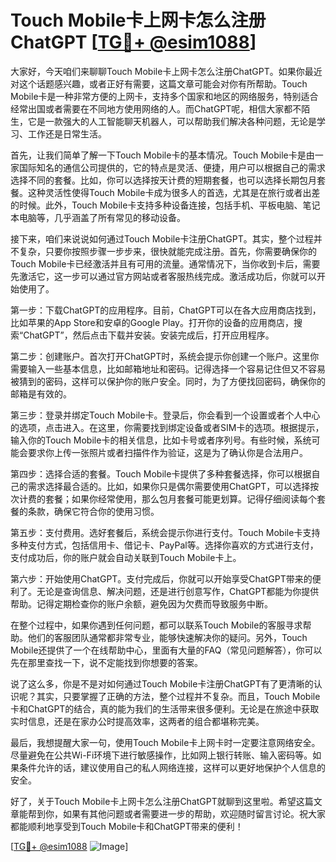 # Touch Mobile卡上网卡怎么注册ChatGPT [[TG💪+ @esim1088](https://t.me/s/esim1088)]

大家好，今天咱们来聊聊Touch Mobile卡上网卡怎么注册ChatGPT。如果你最近对这个话题感兴趣，或者正好有需要，这篇文章可能会对你有所帮助。Touch Mobile卡是一种非常方便的上网卡，支持多个国家和地区的网络服务，特别适合经常出国或者需要在不同地方使用网络的人。而ChatGPT呢，相信大家都不陌生，它是一款强大的人工智能聊天机器人，可以帮助我们解决各种问题，无论是学习、工作还是日常生活。

首先，让我们简单了解一下Touch Mobile卡的基本情况。Touch Mobile卡是由一家国际知名的通信公司提供的，它的特点是灵活、便捷，用户可以根据自己的需求选择不同的套餐。比如，你可以选择按天计费的短期套餐，也可以选择长期包月套餐。这种灵活性使得Touch Mobile卡成为很多人的首选，尤其是在旅行或者出差的时候。此外，Touch Mobile卡支持多种设备连接，包括手机、平板电脑、笔记本电脑等，几乎涵盖了所有常见的移动设备。

接下来，咱们来说说如何通过Touch Mobile卡注册ChatGPT。其实，整个过程并不复杂，只要你按照步骤一步步来，很快就能完成注册。首先，你需要确保你的Touch Mobile卡已经激活并且有可用的流量。通常情况下，当你收到卡后，需要先激活它，这一步可以通过官方网站或者客服热线完成。激活成功后，你就可以开始使用了。

第一步：下载ChatGPT的应用程序。目前，ChatGPT可以在各大应用商店找到，比如苹果的App Store和安卓的Google Play。打开你的设备的应用商店，搜索“ChatGPT”，然后点击下载并安装。安装完成后，打开应用程序。

第二步：创建账户。首次打开ChatGPT时，系统会提示你创建一个账户。这里你需要输入一些基本信息，比如邮箱地址和密码。记得选择一个容易记住但又不容易被猜到的密码，这样可以保护你的账户安全。同时，为了方便找回密码，确保你的邮箱是有效的。

第三步：登录并绑定Touch Mobile卡。登录后，你会看到一个设置或者个人中心的选项，点击进入。在这里，你需要找到绑定设备或者SIM卡的选项。根据提示，输入你的Touch Mobile卡的相关信息，比如卡号或者序列号。有些时候，系统可能会要求你上传一张照片或者扫描件作为验证，这是为了确认你是合法用户。

第四步：选择合适的套餐。Touch Mobile卡提供了多种套餐选择，你可以根据自己的需求选择最合适的。比如，如果你只是偶尔需要使用ChatGPT，可以选择按次计费的套餐；如果你经常使用，那么包月套餐可能更划算。记得仔细阅读每个套餐的条款，确保它符合你的使用习惯。

第五步：支付费用。选好套餐后，系统会提示你进行支付。Touch Mobile卡支持多种支付方式，包括信用卡、借记卡、PayPal等。选择你喜欢的方式进行支付，支付成功后，你的账户就会自动关联到Touch Mobile卡上。

第六步：开始使用ChatGPT。支付完成后，你就可以开始享受ChatGPT带来的便利了。无论是查询信息、解决问题，还是进行创意写作，ChatGPT都能为你提供帮助。记得定期检查你的账户余额，避免因为欠费而导致服务中断。

在整个过程中，如果你遇到任何问题，都可以联系Touch Mobile的客服寻求帮助。他们的客服团队通常都非常专业，能够快速解决你的疑问。另外，Touch Mobile还提供了一个在线帮助中心，里面有大量的FAQ（常见问题解答），你可以先在那里查找一下，说不定能找到你想要的答案。

说了这么多，你是不是对如何通过Touch Mobile卡注册ChatGPT有了更清晰的认识呢？其实，只要掌握了正确的方法，整个过程并不复杂。而且，Touch Mobile卡和ChatGPT的结合，真的能为我们的生活带来很多便利。无论是在旅途中获取实时信息，还是在家办公时提高效率，这两者的组合都堪称完美。

最后，我想提醒大家一句，使用Touch Mobile卡上网卡时一定要注意网络安全。尽量避免在公共Wi-Fi环境下进行敏感操作，比如网上银行转账、输入密码等。如果条件允许的话，建议使用自己的私人网络连接，这样可以更好地保护个人信息的安全。

好了，关于Touch Mobile卡上网卡怎么注册ChatGPT就聊到这里啦。希望这篇文章能帮到你，如果有其他问题或者需要进一步的帮助，欢迎随时留言讨论。祝大家都能顺利地享受到Touch Mobile卡和ChatGPT带来的便利！

[[TG💪+ @esim1088](https://t.me/s/esim1088) ![Image](https://i.postimg.cc/4NQfJmqS/Snipaste-2025-05-13-00-14-12.png)]